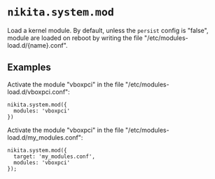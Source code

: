 
# `nikita.system.mod`

Load a kernel module. By default, unless the `persist` config is "false",
module are loaded on reboot by writing the file "/etc/modules-load.d/{name}.conf".

## Examples

Activate the module "vboxpci" in the file "/etc/modules-load.d/vboxpci.conf":

```
nikita.system.mod({
  modules: 'vboxpci'
})
```

Activate the module "vboxpci" in the file "/etc/modules-load.d/my_modules.conf":

```
nikita.system.mod({
  target: 'my_modules.conf',
  modules: 'vboxpci'
});
```
